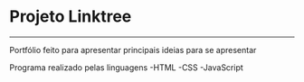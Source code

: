 # Projeto Linktree
---
Portfólio feito para apresentar principais ideias para se apresentar

Programa realizado pelas linguagens 
-HTML
-CSS
-JavaScript 
